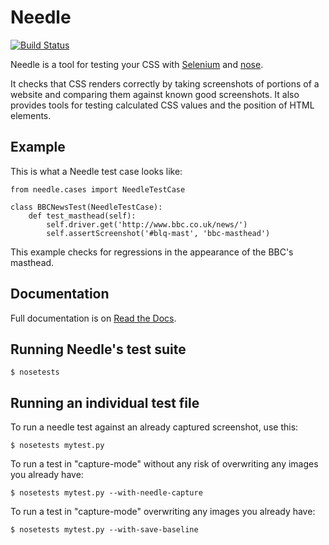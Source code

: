 Needle
======

[![Build Status](https://travis-ci.org/bfirsh/needle.png?branch=master)](https://travis-ci.org/bfirsh/needle)

Needle is a tool for testing your CSS with [Selenium](http://seleniumhq.org/) 
and [nose](http://somethingaboutorange.com/mrl/projects/nose/).

It checks that CSS renders correctly by taking screenshots of portions of
a website and comparing them against known good screenshots. It also provides
tools for testing calculated CSS values and the position of HTML elements.

Example
-------

This is what a Needle test case looks like:

    from needle.cases import NeedleTestCase

    class BBCNewsTest(NeedleTestCase):
        def test_masthead(self):
            self.driver.get('http://www.bbc.co.uk/news/')
            self.assertScreenshot('#blq-mast', 'bbc-masthead')

This example checks for regressions in the appearance of the BBC's masthead.

Documentation
-------------

Full documentation is on [Read the Docs](http://needle.readthedocs.org/).


Running Needle's test suite
---------------------------

    $ nosetests


Running an individual test file
-------------------------------

To run a needle test against an already captured screenshot, use this:

    $ nosetests mytest.py


To run a test in "capture-mode" without any risk of overwriting any images you already have:

    $ nosetests mytest.py --with-needle-capture

To run a test in "capture-mode" overwriting any images you already have:

    $ nosetests mytest.py --with-save-baseline
